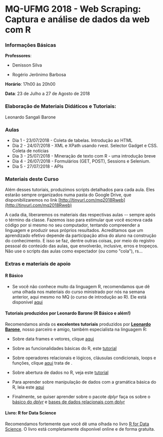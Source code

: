 # MQ-UFMG 2018 - Web Scraping: Captura e análise de dados da web com R

### Informações Básicas

**Professores**:

- Denisson Silva 

- Rogério Jerônimo Barbosa

**Horário**: 17h00 às 20h00

**Data**: 23 de Julho a 27 de Agosto de 2018


### Elaboração de Materiais Didáticos e Tutoriais: 

Leonardo Sangali Barone


### Aulas

- Dia 1 - 23/07/2018 - Coleta de tabelas. Introdução ao HTML
- Dia 2 - 24/07/2018 - XML e XPath usando rvest. Selector Gadget e CSS. Coleta de notícias
- Dia 3 - 25/07/2018 - Mineração de texto com R - uma introdução breve
- Dia 4 - 26/07/2018 - Formulários (GET, POST), Sessions e Selenium. 
- Dia 5 - 27/07/2018 - APIs

### Materiais deste Curso

Além desses tutoriais, produzimos scripts detalhados para cada aula. Eles estarão sempre organizados numa pasta do Google Drive, que disponibilizaremos no link [http://tinyurl.com/mq2018Rweb](http://tinyurl.com/mq2018Rweb)

A cada dia, liberaremos os materiais das respectivas aulas -- sempre após o término da classe. Fazemos isso para estimular que você escreva cada código por si mesmo no seu computador, tentando compreender a linguagem e produzir seus próprios resultados. Acreditamos que um aprendizado efetivo depende da participação ativa do aluno na construção do conhecimento. E isso se faz, dentre outras coisas, por meio do registro pessoal do conteúdo das aulas, que envolverão, inclusive, erros e tropeços. Não use o scripts das aulas como expectador (ou como "cola"), rs...


### Extras e materiais de apoio

#### R Básico 
- Se você não conhece muito da linguagem R, recomendamos que dê uma olhada nos materiais do curso ministrado por nós na semana anterior, aqui mesmo no MQ (o curso de introdução ao R). Ele está disponível [aqui](http://tinyurl.com/mq2018Rintro)


#### Tutoriais produzidos por Leonardo Barone (R Básico e além!)

Recomendamos ainda os **excelentes tutoriais** produzidos por [**Leonardo Barone**](https://raw.githubusercontent.com/leobarone/), nosso  parceiro e amigo, também especialista na linguagem R:

- Sobre data frames e vetores, clique [aqui](https://github.com/leobarone/FLS6397/blob/master/tutorials/tutorial1.Rmd)

- Sobre as funcionalidades básicas do R, este [tutorial](https://github.com/leobarone/FLS6397/blob/master/tutorials/tutorial2.Rmd)

- Sobre operadores relacionais e lógicos, cláusulas condicionais, loops e funções, clique [aqui](https://github.com/leobarone/FLS6397/blob/master/tutorials/tutorial3.Rmd) trata de .

- Sobre abertura de dados no R, veja este [tutorial](https://github.com/leobarone/FLS6397/blob/master/tutorials/tutorial4.Rmd)

- Para aprender sobre manipulação de dados com a gramática básica do R, leia este [aqui](https://github.com/leobarone/FLS6397/blob/master/tutorials/tutorial5.Rmd)

- Finalmente, se quiser aprender sobre o pacote _dplyr_ faça os sobre o [básico do _dplyr_](https://github.com/leobarone/FLS6397/blob/master/tutorials/tutorial6.Rmd) e [bases de dados relacionais com dplyr](https://github.com/leobarone/FLS6397/blob/master/tutorials/tutorial7.Rmd) 


#### Livro: R for Data Science

Recomendamos fortemente que você dê uma olhada no livro [R for Data Science](http://r4ds.had.co.nz/). O livro está completamente disponível online e de forma gratuita. 
